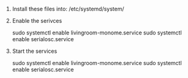 1. Install these files into: /etc/systemd/system/
2. Enable the serivces

   sudo systemctl enable livingroom-monome.service
   sudo systemctl enable serialosc.service

3. Start the services

   sudo systemctl enable livingroom-monome.service
   sudo systemctl enable serialosc.service
